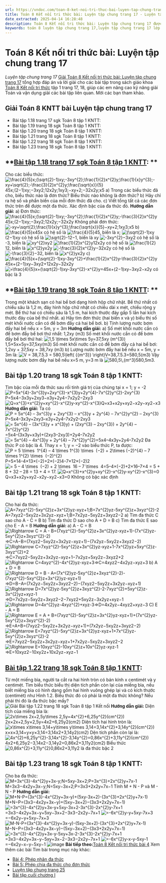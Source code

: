 ```yaml
---
url: https://vndoc.com/toan-8-ket-noi-tri-thuc-bai-luyen-tap-chung-trang-17-294772
title: Toán 8 Kết nối tri thức bài: Luyện tập chung trang 17 - Luyện tập chung trang 17 - VnDoc.com
date_extracted: 2025-04-14 16:28:48
description: Toán 8 Kết nối tri thức bài: Luyện tập chung trang 17 được VnDoc biên soạn lời giải nhằm giúp các em nắm được nội dung bài Luyện tập chung trang 17, Toán 8 sách Kết nối tri thức. Mời các em tham khảo lời giải
keywords: toán 8 luyện tập chung trang 17,luyện tập chung trang 17 lớp 8,luyện tập chung lớp 8 trang 17,toán lớp 8 luyện tập chung trang 17,toán lớp 8 luyện tập chung trang 17 18,luyện tập chung trang 18 lớp 8,luyện tập chung toán 8 trang 17,toán lớp 8 bài luyện tập chung trang 17,toán 8 bài luyện tập chung trang 17,toán lớp 8 tập 1 luyện tập chung trang 17,toán 8 tập 1 luyện tập chung trang 17,toán 8 trang 17
---
```


# Toán 8 Kết nối tri thức bài: Luyện tập chung trang 17
 _Luyện tập chung trang 17_
[Giải Toán 8 Kết nối tri thức bài: Luyện tập chung trang 17](<https://vndoc.com/toan-8-ket-noi-tri-thuc-bai-luyen-tap-chung-trang-17-294772>) tổng hợp đáp án và lời giải cho các bài tập trong sách giáo khoa [Toán 8 Kết nối tri thức](<https://vndoc.com/toan-8-ket-noi-tri-thuc>) tập 1 trang 17, 18, giúp các em nâng cao kỹ năng giải Toán và vận dụng giải các bài tập liên quan. Mời các bạn tham khảo.
## Giải Toán 8 KNTT bài Luyện tập chung trang 17
  * Bài tập 1.18 trang 17 sgk Toán 8 tập 1 KNTT: 
  * Bài tập 1.19 trang 18 sgk Toán 8 tập 1 KNTT: 
  * Bài tập 1.20 trang 18 sgk Toán 8 tập 1 KNTT: 
  * Bài tập 1.21 trang 18 sgk Toán 8 tập 1 KNTT: 
  * Bài tập 1.22 trang 18 sgk Toán 8 tập 1 KNTT: 
  * Bài tập 1.23 trang 18 sgk Toán 8 tập 1 KNTT: 

## **[Bài tập 1.18 trang 17 sgk Toán 8 tập 1 KNTT](<https://vndoc.com/bai-tap-1-18-trang-17-toan-8-tap-1-ket-noi-tri-thuc-330566>): **
Cho các biểu thức:
![\\frac{4}{5}x;\(\\sqrt{2}-1\)xy;-3xy^{2};\\frac{1}{2}x^{2}y;\\frac{1}{x}y^{3};-xy+\\sqrt{2};-\\frac{3}{2}x^{2}y;\\frac{\\sqrt{x}}{5}](https://i.vdoc.vn/data/image/blank.png)45x;\(2−1\)xy;−3xy2;12x2y;1xy3;−xy+2;−32x2y;x5
a\) Trong các biểu thức đã cho, biểu thức nào là đơn thức? Biểu thức nào không là đơn thức?
b\) Hãy chỉ ra hệ số và phần biến của mỗi đơn thức đã cho.
c\) Viết tổng tất cả các đơn thức trên để được một đa thức. Xác định bậc của đa thức đó.
**Hướng dẫn giải:**
a\) Đơn thức: ![\\frac{4}{5}x;\(\\sqrt{2}-1\)xy;-3xy^{2};\\frac{1}{2}x^{2}y;-\\frac{3}{2}x^{2}y](https://i.vdoc.vn/data/image/blank.png)45x;\(2−1\)xy;−3xy2;12x2y;−32x2y
Không phải đơn thức: ![-xy+\\sqrt{2};\\frac{1}{x}y^{3};\\frac{\\sqrt{x}}{5}](https://i.vdoc.vn/data/image/blank.png)−xy+2;1xy3;x5
b\) ![\\frac{4}{5}x](https://i.vdoc.vn/data/image/blank.png)45x có hệ số là ![\\frac{4}{5}](https://i.vdoc.vn/data/image/blank.png)45, biến là x;
![\(\\sqrt{2}-1\)xy](https://i.vdoc.vn/data/image/blank.png)\(2−1\)xy có hệ số là ![\\sqrt{2}-1](https://i.vdoc.vn/data/image/blank.png)2−1, biến là xy
![-3xy^{2}](https://i.vdoc.vn/data/image/blank.png)−3xy2 có hệ số là -3, biến là ![xy^{2}](https://i.vdoc.vn/data/image/blank.png)xy2
![\\frac{1}{2}x^{2}y](https://i.vdoc.vn/data/image/blank.png)12x2y có hệ số là ![\\frac{1}{2}](https://i.vdoc.vn/data/image/blank.png)12, biến là ![x^{2}y](https://i.vdoc.vn/data/image/blank.png)x2y
![-\\frac{3}{2}x^{2}y](https://i.vdoc.vn/data/image/blank.png)−32x2y có hệ số là ![-\\frac{3}{2}](https://i.vdoc.vn/data/image/blank.png)−32, biến là ![x^{2}y](https://i.vdoc.vn/data/image/blank.png)x2y
c\) ![\\frac{4}{5}x+\(\\sqrt{2}-1\)xy-3xy^{2}+\\frac{1}{2}x^{2}y-\\frac{3}{2}x^{2}y](https://i.vdoc.vn/data/image/blank.png)45x+\(2−1\)xy−3xy2+12x2y−32x2y
![=\\frac{4}{5}x+\(\\sqrt{2}-1\)xy-3xy^{2}-x^{2}y](https://i.vdoc.vn/data/image/blank.png)=45x+\(2−1\)xy−3xy2−x2y
có bậc là 3
## **[Bài tập 1.19 trang 18 sgk Toán 8 tập 1 KNTT](<https://vndoc.com/trong-mot-khach-san-co-hai-be-boi-dang-hinh-hop-chu-nhat-be-thu-nhat-co-chieu-sau-la-1-2m-330567>): **
Trong một khách sạn có hai bể bơi dạng hình hộp chữ nhật. Bể thứ nhất có chiều sâu là 1,2 m, đáy hình hộp chữ nhật có chiều dài x mét, chiều rộng y mét. Bể thứ hai có chiều sâu là 1,5 m, hai kích thước đáy gấp 5 lần hai kích thước đáy của bể thứ nhất.
a\) Hãy tìm đơn thức \(hai biến x và y\) biểu thị số mét khối nước cần có để bơm đầy cả hai bể bơi.
b\) Tính lượng nước bơm đầy hai bể nếu x = 5m, y = 3m
**Hướng dẫn giải:**
a\) Số mét khối nước cần có để bơm đầy bể bơi thứ nhất: 1,2xy \(m3\)
Số mét khối nước cần có để bơm đầy bể bơi thứ hai: ![1,5 \\times 5x\\times 5y=37,5xy \(m^{3}\)](https://i.vdoc.vn/data/image/blank.png)1,5×5x×5y=37,5xy\(m3\)
Số mét khối nước cần có để bơm đầy cả hai bể bơi: 1,2xy + 37,5xy = 38,7xy \(m3\)
b\) Lượng nước bơm đầy hai bể nếu x = 5m, y = 3m là:
![V = 38,7.5.3 = 580,5\\left\( {{m^3}} \\right\)](https://i.vdoc.vn/data/image/blank.png)V=38,7.5.3=580,5\(m3\)
Vậy lượng nước bơm đầy hai bể nếu x=5 m, y=3 m là ![580,5\\,{m^3}](https://i.vdoc.vn/data/image/blank.png)580,5m3.
## Bài tập 1.20 trang 18 sgk Toán 8 tập 1 KNTT: 
Tìm bậc của mỗi đa thức sau rồi tính giá trị của chúng tại x = 1; y = -2
![P=5x^{4}-3x^{3}y+2xy^{3}-x^{3}y+2y^{4}-7x^{2}y^{2}-2xy^{3}](https://i.vdoc.vn/data/image/blank.png)P=5x4−3x3y+2xy3−x3y+2y4−7x2y2−2xy3
![Q=x^{3}+x^{2}y+xy^{2}-x^{2}y-xy^{2}-x^{3}](https://i.vdoc.vn/data/image/blank.png)Q=x3+x2y+xy2−x2y−xy2−x3
**Hướng dẫn giải:**
Ta có ![P = 5x^{4} – 3x^{3}y + 2xy^{3} – x^{3}y + 2y^{4} – 7x^{2}y^{2} – 2xy^{3}](https://i.vdoc.vn/data/image/blank.png)P=5x4–3x3y+2xy3–x3y+2y4–7x2y2–2xy3
![= 5x^{4} – \(3x^{3}y + x^{3}y\) + \(2xy^{3} – 2xy^{3}\) + 2y^{4} – 7x^{2}y^{2}](https://i.vdoc.vn/data/image/blank.png)=5x4–\(3x3y+x3y\)+\(2xy3–2xy3\)+2y4–7x2y2
![= 5x^{4} – 4x^{3}y + 2y^{4} – 7x^{2}y^{2}](https://i.vdoc.vn/data/image/blank.png)=5x4–4x3y+2y4–7x2y2
Đa thức P có bậc là 4.
Thay x = 1; y = −2 vào biểu thức P, ta được:
![P = 5 \\times  1^{4} – 4 \\times 1^{3} \\times  \(−2\) + 2\\times \(−2\)^{4} – 7 \\times 1^{2} \\times  \(−2\)^{2}](https://i.vdoc.vn/data/image/blank.png)P=5×14–4×13×\(−2\)+2×\(−2\)4–7×12×\(−2\)2
![= 5 – 4 \\times  \(−2\) + 2 \\times  16 – 7 \\times  4](https://i.vdoc.vn/data/image/blank.png)=5–4×\(−2\)+2×16–7×4
= 5 + 8 + 32 – 28 = 13 + 4 = 17.
![Q=x^{3}+x^{2}y+xy^{2}-x^{2}y-xy^{2}-x^{3}=0](https://i.vdoc.vn/data/image/blank.png)Q=x3+x2y+xy2−x2y−xy2−x3=0 Không có bậc xác định
## Bài tập 1.21 trang 18 sgk Toán 8 tập 1 KNTT:
Cho hai đa thức:
![A=7xyz^{2}-5xy^{2}z+3x^{2}yz-xyz+1;B=7x^{2}yz-5xy^{2}z+3xyz^{2}-2](https://i.vdoc.vn/data/image/blank.png)A=7xyz2−5xy2z+3x2yz−xyz+1;B=7x2yz−5xy2z+3xyz2−2
a\) Tìm đa thức C sao cho A - C = B
b\) Tìm đa thức D sao cho A + D = B
c\) Tìm đa thức E sao cho E - A = B
**Hướng dẫn giải:**
a\) A - C = B
![\\Rightarrow C = A - B=\(7xyz^{2}-5xy^{2}z+3x^{2}yz-xyz+1\)-\(7x^{2}yz-5xy^{2}z+3xyz^{2}-2\)](https://i.vdoc.vn/data/image/blank.png)⇒C=A−B=\(7xyz2−5xy2z+3x2yz−xyz+1\)−\(7x2yz−5xy2z+3xyz2−2\)
![\\Rightarrow C=7xyz^{2}-5xy^{2}z+3x^{2}yz-xyz+1-7x^{2}yz+5xy^{2}z-3xyz^{2}+2](https://i.vdoc.vn/data/image/blank.png)⇒C=7xyz2−5xy2z+3x2yz−xyz+1−7x2yz+5xy2z−3xyz2+2
![\\Rightarrow C=4xyz^{2}-4x^{2}yz-xyz+3](https://i.vdoc.vn/data/image/blank.png)⇒C=4xyz2−4x2yz−xyz+3
b\) A + D = B
![\\Rightarrow D = B - A=\(7x^{2}yz-5xy^{2}z+3xyz^{2}-2\)-\(7xyz^{2}-5xy^{2}z+3x^{2}yz-xyz+1\)](https://i.vdoc.vn/data/image/blank.png)⇒D=B−A=\(7x2yz−5xy2z+3xyz2−2\)−\(7xyz2−5xy2z+3x2yz−xyz+1\)
![\\Rightarrow D=7x^{2}yz-5xy^{2}z+3xyz^{2}-2-7xyz^{2}+5xy^{2}z-3x^{2}yz+xyz-1](https://i.vdoc.vn/data/image/blank.png)⇒D=7x2yz−5xy2z+3xyz2−2−7xyz2+5xy2z−3x2yz+xyz−1
![\\Rightarrow D=4x^{2}yz-4xyz^{2}+xyz-3](https://i.vdoc.vn/data/image/blank.png)⇒D=4x2yz−4xyz2+xyz−3
C\) E - A = B
![\\Rightarrow E = A + B=\(7xyz^{2}-5xy^{2}z+3x^{2}yz-xyz+1\)+\(7x^{2}yz-5xy^{2}z+3xyz^{2}-2\)](https://i.vdoc.vn/data/image/blank.png)⇒E=A+B=\(7xyz2−5xy2z+3x2yz−xyz+1\)+\(7x2yz−5xy2z+3xyz2−2\)
![\\Rightarrow E=7xyz^{2}-5xy^{2}z+3x^{2}yz-xyz+1+7x^{2}yz-5xy^{2}z+3xyz^{2}-2](https://i.vdoc.vn/data/image/blank.png)⇒E=7xyz2−5xy2z+3x2yz−xyz+1+7x2yz−5xy2z+3xyz2−2
![\\Rightarrow E=10xyz^{2}-10xy^{2}z+10x^{2}yz-xyz-1](https://i.vdoc.vn/data/image/blank.png)⇒E=10xyz2−10xy2z+10x2yz−xyz−1
## [Bài tập 1.22 trang 18 sgk Toán 8 tập 1 KNTT](<https://vndoc.com/tu-mot-mieng-bia-nguoi-ta-cat-ra-2-hinh-tron-co-ban-kinh-x-centimet-va-y-centimet-330568>):
Từ một miếng bìa, người ta cắt ra hai hình tròn có bán kính x centimét và y centimét. Tìm biểu thức biểu thị diện tích phần còn lại của miếng bìa, nếu biết miếng bìa có hình dạng gồm hai hình vuông ghép lại và có kích thước \(centimét\) như Hình 1.2. Biểu thức đó có phải là một đa thức không? Nếu phải thì đó là đa thức bậc mấy?
![Giải Bài tập 1.22 trang 18 sgk Toán 8 tập 1 Kết nối](https://i.vdoc.vn/data/image/2023/04/20/2.png)
**Hướng dẫn giải:**
Diện tích của miếng bìa là: ![2x\\times 2x+2,5y\\times 2,5y=4x^{2}+6,25y^{2}\(cm^{2}\)](https://i.vdoc.vn/data/image/blank.png)2x×2x+2,5y×2,5y=4x2+6,25y2\(cm2\)
Diện tích hai hình tròn là: ![x\\times x\\times 3,14+y\\times y\\times 3,14=3,14x^{2}+3,14y^{2}\(cm^{2}\)](https://i.vdoc.vn/data/image/blank.png)x×x×3,14+y×y×3,14=3,14x2+3,14y2\(cm2\)
Dện tích phần còn lại là: ![4x^{2}+6,25y^{2}-3,14x^{2}-3,14y^{2}=0,86x^{2}+3,11y^{2}\(cm^{2}\)](https://i.vdoc.vn/data/image/blank.png)4x2+6,25y2−3,14x2−3,14y2=0,86x2+3,11y2\(cm2\)
Biểu thức ![0,86x^{2}+3,11y^{2}](https://i.vdoc.vn/data/image/blank.png)0,86x2+3,11y2 là đa thức bậc 2
## **Bài tập 1.23 trang 18 sgk Toán 8 tập 1 KNTT:**
Cho ba đa thức:
![M=3x^{3}-4x^{2}y+3x-y;N=5xy-3x+2;P=3x^{3}+2x^{2}y+7x-1](https://i.vdoc.vn/data/image/blank.png)M=3x3−4x2y+3x−y;N=5xy−3x+2;P=3x3+2x2y+7x−1
Tính M + N - P và M - N - P
**Hướng dẫn giải:**
![M+N-P=\(3x^{3}-4x^{2}y+3x-y\)+\(5xy-3x+2\)-\(3x^{3}+2x^{2}y+7x-1\)](https://i.vdoc.vn/data/image/blank.png) M+N−P=\(3x3−4x2y+3x−y\)+\(5xy−3x+2\)−\(3x3+2x2y+7x−1\)
![=3x^{3}-4x^{2}y+3x-y+5xy-3x+2-3x^{3}-2x^{2}y-7x+1](https://i.vdoc.vn/data/image/blank.png)=3x3−4x2y+3x−y+5xy−3x+2−3x3−2x2y−7x+1
![=-6x^{2}y-y+5xy-7x+3](https://i.vdoc.vn/data/image/blank.png)=−6x2y−y+5xy−7x+3
![M-N-P=\(3x^{3}-4x^{2}y+3x-y\)-\(5xy-3x+2\)-\(3x^{3}+2x^{2}y+7x-1\)](https://i.vdoc.vn/data/image/blank.png)M−N−P=\(3x3−4x2y+3x−y\)−\(5xy−3x+2\)−\(3x3+2x2y+7x−1\)
![=3x^{3}-4x^{2}y+3x-y-5xy+3x-2-3x^{3}-2x^{2}y-7x+1](https://i.vdoc.vn/data/image/blank.png)=3x3−4x2y+3x−y−5xy+3x−2−3x3−2x2y−7x+1
![=-6x^{2}y-x-y-5xy-1](https://i.vdoc.vn/data/image/blank.png)=−6x2y−x−y−5xy−1
![image](https://i.vdoc.vn/data/image/2022/08/26/ban-tay.svg) **Bài tiếp theo:**[Toán 8 Kết nối tri thức bài 4](<https://vndoc.com/toan-8-ket-noi-tri-thuc-bai-4-294780>)
Xem thêm các bài Tìm bài trong mục này khác:
  * [Bài 4: Phép nhân đa thức](</toan-8-ket-noi-tri-thuc-bai-4-294780>)
  * [Bài 5: Phép chia đa thức cho đơn thức](</toan-8-ket-noi-tri-thuc-bai-5-294787>)
  * [Luyện tập chung trang 25](</toan-8-ket-noi-tri-thuc-bai-luyen-tap-chung-trang-25-294792>)
  * [Bài tập cuối chương I](</toan-8-ket-noi-tri-thuc-bai-tap-cuoi-chuong-i-294888>)

